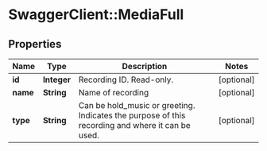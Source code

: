 # SwaggerClient::MediaFull

## Properties
Name | Type | Description | Notes
------------ | ------------- | ------------- | -------------
**id** | **Integer** | Recording ID. Read-only. | [optional] 
**name** | **String** | Name of recording | [optional] 
**type** | **String** | Can be hold_music or greeting. Indicates the purpose of this recording and where it can be used. | [optional] 


